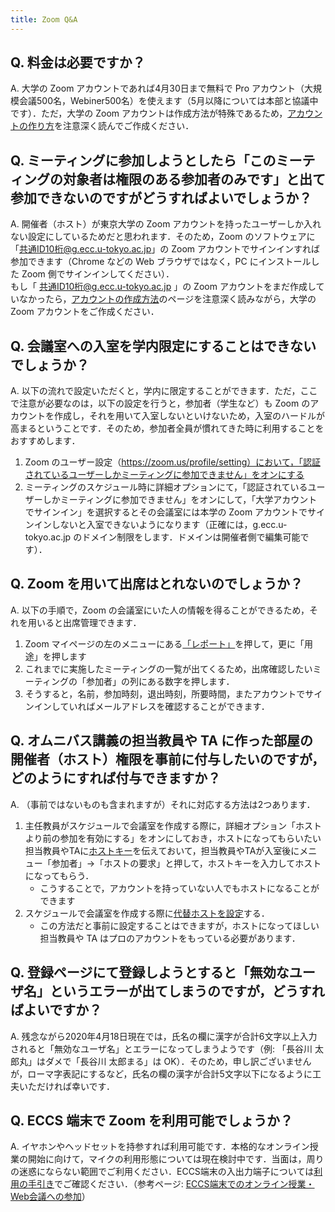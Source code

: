 ```yaml
---
title: Zoom Q&A
---
```



## Q. 料金は必要ですか？  
A. 大学の Zoom アカウントであれば4月30日まで無料で Pro アカウント（大規模会議500名，Webiner500名）を使えます（5月以降については本部と協議中です）．ただ，大学の Zoom アカウントは作成方法が特殊であるため，[アカウントの作り方](create_account)を注意深く読んでご作成ください．  


## Q. ミーティングに参加しようとしたら「このミーティングの対象者は権限のある参加者のみです」と出て参加できないのですがどうすればよいでしょうか？  
A. 開催者（ホスト）が東京大学の Zoom アカウントを持ったユーザーしか入れない設定にしているためだと思われます．そのため，Zoom のソフトウェアに「共通ID10桁@g.ecc.u-tokyo.ac.jp」の Zoom アカウントでサインインすれば参加できます（Chrome などの Web ブラウザではなく，PC にインストールした Zoom 側でサインインしてください）．  
もし「 共通ID10桁@g.ecc.u-tokyo.ac.jp 」の Zoom アカウントをまだ作成していなかったら，[アカウントの作成方法](https://utelecon.github.io/zoom/create_account)のページを注意深く読みながら，大学の Zoom アカウントをご作成ください．

  
## Q. 会議室への入室を学内限定にすることはできないでしょうか？  
A.  以下の流れで設定いただくと，学内に限定することができます．ただ，ここで注意が必要なのは，以下の設定を行うと，参加者（学生など）も Zoom のアカウントを作成し，それを用いて入室しないといけないため，入室のハードルが高まるということです．そのため，参加者全員が慣れてきた時に利用することをおすすめします．
  1. Zoom のユーザー設定（https://zoom.us/profile/setting）において，「認証されているユーザーしかミーティングに参加できません」をオンにする
  1. ミーティングのスケジュール時に詳細オプションにて，「認証されているユーザーしかミーティングに参加できません」をオンにして，「大学アカウントでサインイン」を選択するとその会議室には本学の Zoom アカウントでサインインしないと入室できないようになります（正確には，g.ecc.u-tokyo.ac.jp のドメイン制限をします．ドメインは開催者側で編集可能です）．
  
  
## Q. Zoom を用いて出席はとれないのでしょうか？  
A. 以下の手順で，Zoom の会議室にいた人の情報を得ることができるため，それを用いると出席管理できます．
  1. Zoom マイページの左のメニューにある[「レポート」](https://zoom.us/account/report)を押して，更に「用途」を押します
  1. これまでに実施したミーティングの一覧が出てくるため，出席確認したいミーティングの「参加者」の列にある数字を押します．
  1. そうすると，名前，参加時刻，退出時刻，所要時間，またアカウントでサインインしていればメールアドレスを確認することができます．
  
  
## Q. オムニバス講義の担当教員や TA に作った部屋の開催者（ホスト）権限を事前に付与したいのですが，どのようにすれば付与できますか？  
A. （事前ではないものも含まれますが）それに対応する方法は2つあります． 
  1. 主任教員がスケジュールで会議室を作成する際に，詳細オプション「ホストより前の参加を有効にする」をオンにしておき，ホストになってもらいたい担当教員やTAに<a href="https://zoomy.info/zoom_perfect_manual/joining/host_key/" target="_blank">ホストキー</a>を伝えておいて，担当教員やTAが入室後にメニュー「参加者」→「ホストの要求」と押して，ホストキーを入力してホストになってもらう．  
     * こうすることで，アカウントを持っていない人でもホストになることができます
  1. スケジュールで会議室を作成する際に<a href="https://zoom-support.nissho-ele.co.jp/hc/ja/articles/360022865192-%E4%BB%A3%E6%9B%BF%E3%83%9B%E3%82%B9%E3%83%88" target="_blank">代替ホストを設定</a>する．  
      * この方法だと事前に設定することはできますが，ホストになってほしい担当教員や TA はプロのアカウントをもっている必要があります．
  
## Q. 登録ページにて登録しようとすると「無効なユーザ名」というエラーが出てしまうのですが，どうすればよいですか？
A. 残念ながら2020年4月18日現在では，氏名の欄に漢字が合計6文字以上入力されると「無効なユーザ名」とエラーになってしまうようです（例: 「長谷川 太郎丸」はダメで「長谷川 太郎まる」は OK）．そのため，申し訳ございませんが，ローマ字表記にするなど，氏名の欄の漢字が合計5文字以下になるように工夫いただければ幸いです．
  
## Q. ECCS 端末で Zoom を利用可能でしょうか？  
A.  イヤホンやヘッドセットを持参すれば利用可能です．本格的なオンライン授業の開始に向けて，マイクの利用形態については現在検討中です．当面は，周りの迷惑にならない範囲でご利用ください．ECCS端末の入出力端子については<a href="https://userguide.ecc.u-tokyo.ac.jp/current/C3BCCBF62FC6FEBDD0CECFB4C4B6AD.html" target="_blank">利用の手引き</a>でご確認ください．（参考ページ: <a href="https://www.ecc.u-tokyo.ac.jp/announcement/2020/03/23_3147.html" target="_blank">ECCS端末でのオンライン授業・Web会議への参加</a>）


